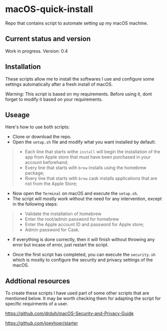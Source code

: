 # macOS-quick-install
Repo that contains script to automate setting up my macOS machine.

## Current status and version
Work in progress.
Version: 0.4

## Installation

These scripts allow me to install the softwares I use and configure some settings automatically after a fresh install of
macOS.

*Warning*: This script is based on my requirements. Before using it, dont forget to modify it based on your
requirements.

## Useage

Here's how to use both scripts:

* Clone or download the repo.
* Open the `setup.sh` file and modify what you want installed by default:
> * Each line that starts withe `install` will begin the installation of the app from Apple store that must have been purchased in your account beforehand;
> * Every line that starts with `brew` installs using the homebrew package;
> * Rvery line that starts with `brew` cask installs applications that are not from the Apple Store;
* Now open the `Terminal` on macOS and execute the `setup.sh`.
* The script will mostly work without the need for any intervention, except in the following steps:
> * Validate the installation of homebrew
> * Enter the root/admin password for homebrew
> * Enter the Apple account ID and password for Apple store;
> * Admin password for Cask.
* If everything is done correctly, then it will finish without throwing any error but incase of error, just restart the script.

* Once the first script has completed, you can execute the `security.sh` which is mostly to configure the security and privacy settings of the macOS.

## Addtional resources

To create these scripts I have used part of some other scripts that are mentioned below. It may be worth checking them for adapting the script for specific requirments of a user.

https://github.com/drduh/macOS-Security-and-Privacy-Guide

https://github.com/joeyhoer/starter
